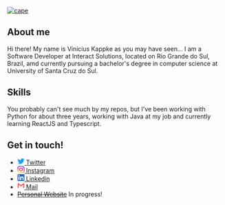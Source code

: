 <link rel="stylesheet" href="style.css">

[![cape](https://images-wixmp-ed30a86b8c4ca887773594c2.wixmp.com/f/9bd57427-9fb3-4f1d-b978-01633fbce702/dda1nhl-a794ad76-0319-47f4-b98d-64e86729c071.png?token=eyJ0eXAiOiJKV1QiLCJhbGciOiJIUzI1NiJ9.eyJzdWIiOiJ1cm46YXBwOjdlMGQxODg5ODIyNjQzNzNhNWYwZDQxNWVhMGQyNmUwIiwiaXNzIjoidXJuOmFwcDo3ZTBkMTg4OTgyMjY0MzczYTVmMGQ0MTVlYTBkMjZlMCIsIm9iaiI6W1t7InBhdGgiOiJcL2ZcLzliZDU3NDI3LTlmYjMtNGYxZC1iOTc4LTAxNjMzZmJjZTcwMlwvZGRhMW5obC1hNzk0YWQ3Ni0wMzE5LTQ3ZjQtYjk4ZC02NGU4NjcyOWMwNzEucG5nIn1dXSwiYXVkIjpbInVybjpzZXJ2aWNlOmZpbGUuZG93bmxvYWQiXX0._dF209esfdjDRcm7RDEMU8IlEUD2USn9gSn2MMyuihg)](#)

## About me
Hi there! My name is Vinícius Kappke as you may have seen... I am a Software Developer at Interact Solutions, located on Rio Grande do Sul, Brazil, amd currently pursuing a bachelor's degree in computer science at University of Santa Cruz do Sul.

## Skills
You probably can't see much by my repos, but I've been working with Python for about three years, working with Java at my job and currently learning ReactJS and Typescript. 

## Get in touch!
- <a href="http://twitter.com/yts0l" target="_blank"><img src="res/twitter.svg" width="16px" height="16px"> Twitter</a> 
- <a href="http://instagram.com/vini.kkkappke" target="_blank"><img src="res/instagram.svg" width="16px" height="16px" target="_blank"> Instagram</a>
- <a href="https://www.linkedin.com/in/vinicius-kappke-837682232" target="_blank"><img src="res/linkedin.svg" width="16px" height="16px"> Linkedin</a> 
- <a href="mailto:vinicius@kappke.tech" target="_blank"><img src="res/gmail.svg" width="16px" height="16px"> Mail</a>
- <a href="http://kappke.tech/" target="_blank">~~Personal Website~~</a> In progress!
